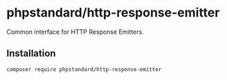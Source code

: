 # phpstandard/http-response-emitter

Common interface for HTTP Response Emitters.

## Installation

```bash
composer require phpstandard/http-response-emitter
```
